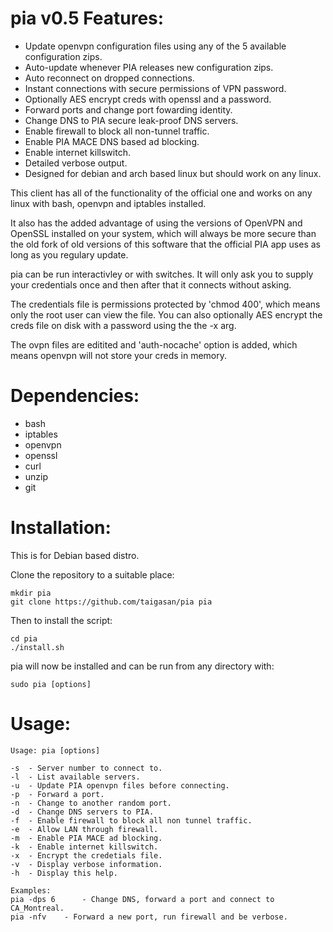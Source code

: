pia v0.5 Features:
==========
- Update openvpn configuration files using any of the 5 available configuration zips.
- Auto-update whenever PIA releases new configuration zips.
- Auto reconnect on dropped connections.
- Instant connections with secure permissions of VPN password.
- Optionally AES encrypt creds with openssl and a password.
- Forward ports and change port fowarding identity.
- Change DNS to PIA secure leak-proof DNS servers.
- Enable firewall to block all non-tunnel traffic.
- Enable PIA MACE DNS based ad blocking.
- Enable internet killswitch.
- Detailed verbose output.
- Designed for debian and arch based linux but should work on any linux.

This client has all of the functionality of the official one and works on any linux with bash, openvpn and iptables installed.  


It also has the added advantage of using the versions of OpenVPN and OpenSSL installed on your system, which will always be more secure than the old fork of old versions of this software that the official PIA app uses as long as you regulary update.  


pia can be run interactivley or with switches. It will only ask you to supply your credentials once and then after that it connects without asking.  


The credentials file is permissions protected by 'chmod 400', which means only the root user can view the file. You can also optionally AES encrypt the creds file on disk with a password using the the -x arg.  


The ovpn files are editited and 'auth-nocache' option is added, which means openvpn will not store your creds in memory.  


Dependencies:
==========
- bash
- iptables
- openvpn
- openssl
- curl
- unzip
- git


Installation:
==========
This is for Debian based distro.

Clone the repository to a suitable place:  

	mkdir pia
	git clone https://github.com/taigasan/pia pia

Then to install the script:

	cd pia
	./install.sh

pia will now be installed and can be run from any directory with:  

	sudo pia [options]


Usage:
==========
	Usage: pia [options]

	-s	- Server number to connect to.
	-l	- List available servers.
	-u	- Update PIA openvpn files before connecting.
	-p	- Forward a port.
	-n	- Change to another random port.
	-d	- Change DNS servers to PIA.
	-f	- Enable firewall to block all non tunnel traffic.
	-e	- Allow LAN through firewall.
	-m	- Enable PIA MACE ad blocking.
	-k	- Enable internet killswitch.
	-x	- Encrypt the credetials file.
	-v	- Display verbose information.
	-h	- Display this help.

	Examples: 
	pia -dps 6  	- Change DNS, forward a port and connect to CA_Montreal.
	pia -nfv	- Forward a new port, run firewall and be verbose.
